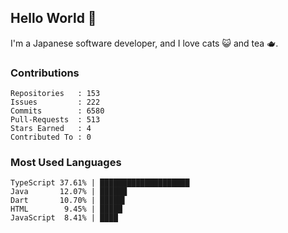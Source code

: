 ## Hello World 👋

I'm a Japanese software developer, and I love cats 😺 and tea 🫖.

### Contributions

    Repositories   : 153
    Issues         : 222
    Commits        : 6580
    Pull-Requests  : 513
    Stars Earned   : 4
    Contributed To : 0

### Most Used Languages

    TypeScript 37.61% | ████████████████████
    Java       12.07% | ██████
    Dart       10.70% | █████▌
    HTML        9.45% | █████
    JavaScript  8.41% | ████
